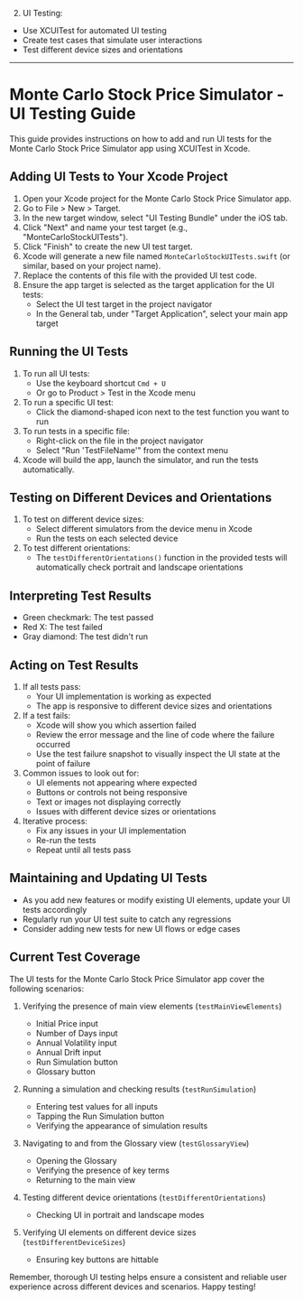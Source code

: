 2. UI Testing:

* Use XCUITest for automated UI testing
* Create test cases that simulate user interactions
* Test different device sizes and orientations

- - - -

# Monte Carlo Stock Price Simulator - UI Testing Guide

This guide provides instructions on how to add and run UI tests for the Monte Carlo Stock Price Simulator app using XCUITest in Xcode.

## Adding UI Tests to Your Xcode Project

1. Open your Xcode project for the Monte Carlo Stock Price Simulator app.
2. Go to File > New > Target.
3. In the new target window, select "UI Testing Bundle" under the iOS tab.
4. Click "Next" and name your test target (e.g., "MonteCarloStockUITests").
5. Click "Finish" to create the new UI test target.
6. Xcode will generate a new file named `MonteCarloStockUITests.swift` (or similar, based on your project name).
7. Replace the contents of this file with the provided UI test code.
8. Ensure the app target is selected as the target application for the UI tests:
   - Select the UI test target in the project navigator
   - In the General tab, under "Target Application", select your main app target

## Running the UI Tests

1. To run all UI tests:
   - Use the keyboard shortcut `Cmd + U`
   - Or go to Product > Test in the Xcode menu
2. To run a specific UI test:
   - Click the diamond-shaped icon next to the test function you want to run
3. To run tests in a specific file:
   - Right-click on the file in the project navigator
   - Select "Run 'TestFileName'" from the context menu
4. Xcode will build the app, launch the simulator, and run the tests automatically.

## Testing on Different Devices and Orientations

1. To test on different device sizes:
   - Select different simulators from the device menu in Xcode
   - Run the tests on each selected device
2. To test different orientations:
   - The `testDifferentOrientations()` function in the provided tests will automatically check portrait and landscape orientations

## Interpreting Test Results

- Green checkmark: The test passed
- Red X: The test failed
- Gray diamond: The test didn't run

## Acting on Test Results

1. If all tests pass:
   - Your UI implementation is working as expected
   - The app is responsive to different device sizes and orientations
2. If a test fails:
   - Xcode will show you which assertion failed
   - Review the error message and the line of code where the failure occurred
   - Use the test failure snapshot to visually inspect the UI state at the point of failure
3. Common issues to look out for:
   - UI elements not appearing where expected
   - Buttons or controls not being responsive
   - Text or images not displaying correctly
   - Issues with different device sizes or orientations
4. Iterative process:
   - Fix any issues in your UI implementation
   - Re-run the tests
   - Repeat until all tests pass

## Maintaining and Updating UI Tests

- As you add new features or modify existing UI elements, update your UI tests accordingly
- Regularly run your UI test suite to catch any regressions
- Consider adding new tests for new UI flows or edge cases

## Current Test Coverage

The UI tests for the Monte Carlo Stock Price Simulator app cover the following scenarios:

1. Verifying the presence of main view elements (`testMainViewElements`)
   - Initial Price input
   - Number of Days input
   - Annual Volatility input
   - Annual Drift input
   - Run Simulation button
   - Glossary button

2. Running a simulation and checking results (`testRunSimulation`)
   - Entering test values for all inputs
   - Tapping the Run Simulation button
   - Verifying the appearance of simulation results

3. Navigating to and from the Glossary view (`testGlossaryView`)
   - Opening the Glossary
   - Verifying the presence of key terms
   - Returning to the main view

4. Testing different device orientations (`testDifferentOrientations`)
   - Checking UI in portrait and landscape modes

5. Verifying UI elements on different device sizes (`testDifferentDeviceSizes`)
   - Ensuring key buttons are hittable

Remember, thorough UI testing helps ensure a consistent and reliable user experience across different devices and scenarios. Happy testing!
